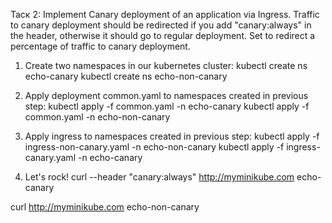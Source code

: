 Таск 2:
Implement Canary deployment of an application via Ingress. Traffic to canary deployment should be redirected if you add "canary:always" in the header, otherwise it should go to regular deployment.
Set to redirect a percentage of traffic to canary deployment.

1. Create two namespaces in our kubernetes cluster:
kubectl create ns echo-canary
kubectl create ns echo-non-canary

2. Apply deployment common.yaml to namespaces created in previous step:
kubectl apply -f common.yaml -n echo-canary
kubectl apply -f common.yaml -n echo-non-canary

3. Apply ingress to namespaces created in previous step:
kubectl apply -f ingress-non-canary.yaml -n echo-non-canary
kubectl apply -f ingress-canary.yaml -n echo-canary

4. Let's rock!
curl --header "canary:always" http://myminikube.com
echo-canary

curl  http://myminikube.com
echo-non-canary
